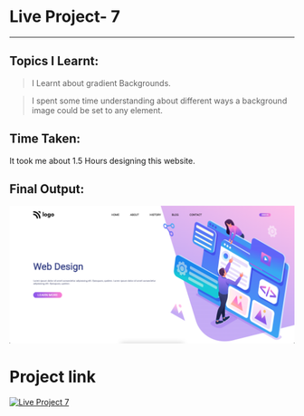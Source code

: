 # Live Project- 7 
***
## Topics I Learnt:

> I Learnt about gradient Backgrounds.

> I spent some time understanding about different ways a background image could be set to any element.

## Time Taken:

It took me about 1.5 Hours designing this website.

## Final Output:
![Output](/Screenshot.png)

# Project link
[![Live Project 7](https://img.shields.io/badge/Project--7-Netlify-blue)](https://iyuvrajsha-project7.netlify.app/ "Project 7")